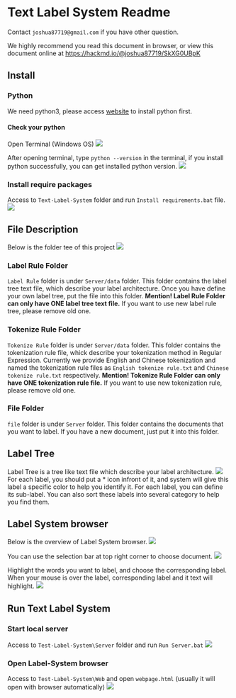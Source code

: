 # Text Label System Readme

Contact `joshua87719@gmail.com` if you have other question.

We highly recommend you read this document in browser, or view this document online at https://hackmd.io/@joshua87719/SkXG0UBpK

## Install
### Python
We need python3, please access [website](https://www.python.org/downloads/) to install python first.

#### Check your python
Open Terminal (Windows OS)
![](https://i.imgur.com/GgFsk5v.png)

After opening terminal, type `python --version` in the terminal, if you install python successfully, you can get installed python version.
![](https://i.imgur.com/p9aCSpp.png)

### Install require packages
Access to `Text-Label-System` folder and run `Install requirements.bat` file.
![](https://i.imgur.com/VzUssRg.png)


## File Description
Below is the folder tee of this project
![](https://i.imgur.com/7uSPfXx.png)

### Label Rule Folder
`Label Rule` folder is under `Server/data` folder. This folder contains the label tree text file, which describe your label architecture.
Once you have define your own label tree, put the file into this folder.
**Mention! Label Rule Folder can only have ONE label tree text file.** If you want to use new label rule tree, please remove old one.

### Tokenize Rule Folder
`Tokenize Rule` folder is under `Server/data` folder. This folder contains the tokenization rule file, whick describe your tokenization method in Regular Expression. Currently we provide English and Chinese tokenization and named the tokenization rule files as `English tokenize rule.txt` and `Chinese tokenize rule.txt` respectively.
**Mention! Tokenize Rule Folder can only have ONE tokenization rule file.** If you want to use new tokenization rule, please remove old one.

### File Folder
`file` folder is under `Server` folder. This folder contains the documents that you want to label. If you have a new document, just put it into this folder.

## Label Tree
Label Tree is a tree like text file which describe your label architecture.
![](https://i.imgur.com/7LZE61p.png)
For each label, you should put a * icon infront of it, and system will give this label a specific color to help you identify it.
For each label, you can define its sub-label.
You can also sort these labels into several category to help you find them.

## Label System browser
Below is the overview of Label System browser.
![](https://i.imgur.com/PMcqGSe.png)

You can use the selection bar at top right corner to choose document.
![](https://i.imgur.com/Zvz7lqZ.png)

Highlight the words you want to label, and choose the corresponding label.
When your mouse is over the label, corresponding label and it text will highlight.
![](https://i.imgur.com/0M5tsHN.gif)




## Run Text Label System
### Start local server
Access to `Test-Label-System\Server` folder and run `Run Server.bat`
![](https://i.imgur.com/tWzXu74.png)


### Open Label-System browser
Access to `Test-Label-System\Web` and open `webpage.html` (usually it will open with browser automatically)
![](https://i.imgur.com/oRBc7pJ.png)
